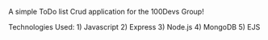 A simple ToDo list Crud application for the 100Devs Group!

Technologies Used: 1) Javascript 2) Express 3) Node.js 4) MongoDB 5) EJS

<!-- TODO LIST APP TO DO

[x] npm init --y
[x] install required dependences: express, cors, nodemon(dev), ejs, morgan, mongoose, helmet
[x] initilize our express server
[x] connect to our mongodb atlas
[] Create our backend API/Routes
[] Set up our EJS template
[] etc -->
